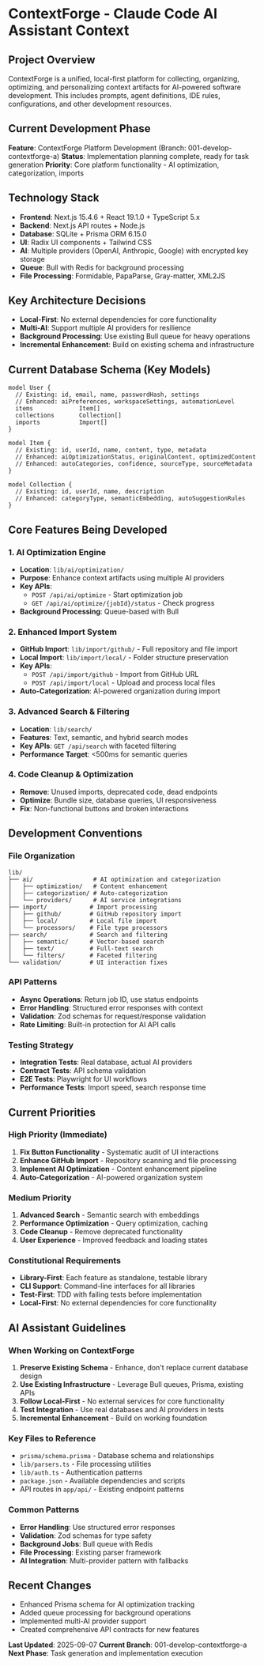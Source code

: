 # ContextForge - Claude Code AI Assistant Context

## Project Overview

ContextForge is a unified, local-first platform for collecting, organizing, optimizing, and personalizing context artifacts for AI-powered software development. This includes prompts, agent definitions, IDE rules, configurations, and other development resources.

## Current Development Phase

**Feature**: ContextForge Platform Development (Branch: 001-develop-contextforge-a)
**Status**: Implementation planning complete, ready for task generation
**Priority**: Core platform functionality - AI optimization, categorization, imports

## Technology Stack

- **Frontend**: Next.js 15.4.6 + React 19.1.0 + TypeScript 5.x
- **Backend**: Next.js API routes + Node.js
- **Database**: SQLite + Prisma ORM 6.15.0
- **UI**: Radix UI components + Tailwind CSS
- **AI**: Multiple providers (OpenAI, Anthropic, Google) with encrypted key storage
- **Queue**: Bull with Redis for background processing
- **File Processing**: Formidable, PapaParse, Gray-matter, XML2JS

## Key Architecture Decisions

- **Local-First**: No external dependencies for core functionality
- **Multi-AI**: Support multiple AI providers for resilience
- **Background Processing**: Use existing Bull queue for heavy operations
- **Incremental Enhancement**: Build on existing schema and infrastructure

## Current Database Schema (Key Models)

```prisma
model User {
  // Existing: id, email, name, passwordHash, settings
  // Enhanced: aiPreferences, workspaceSettings, automationLevel
  items             Item[]
  collections       Collection[]
  imports           Import[]
}

model Item {
  // Existing: id, userId, name, content, type, metadata
  // Enhanced: aiOptimizationStatus, originalContent, optimizedContent
  // Enhanced: autoCategories, confidence, sourceType, sourceMetadata
}

model Collection {
  // Existing: id, userId, name, description
  // Enhanced: categoryType, semanticEmbedding, autoSuggestionRules
}
```

## Core Features Being Developed

### 1. AI Optimization Engine

- **Location**: `lib/ai/optimization/`
- **Purpose**: Enhance context artifacts using multiple AI providers
- **Key APIs**:
  - `POST /api/ai/optimize` - Start optimization job
  - `GET /api/ai/optimize/{jobId}/status` - Check progress
- **Background Processing**: Queue-based with Bull

### 2. Enhanced Import System

- **GitHub Import**: `lib/import/github/` - Full repository and file import
- **Local Import**: `lib/import/local/` - Folder structure preservation
- **Key APIs**:
  - `POST /api/import/github` - Import from GitHub URL
  - `POST /api/import/local` - Upload and process local files
- **Auto-Categorization**: AI-powered organization during import

### 3. Advanced Search & Filtering

- **Location**: `lib/search/`
- **Features**: Text, semantic, and hybrid search modes
- **Key APIs**: `GET /api/search` with faceted filtering
- **Performance Target**: <500ms for semantic queries

### 4. Code Cleanup & Optimization

- **Remove**: Unused imports, deprecated code, dead endpoints
- **Optimize**: Bundle size, database queries, UI responsiveness
- **Fix**: Non-functional buttons and broken interactions

## Development Conventions

### File Organization

```
lib/
├── ai/                 # AI optimization and categorization
│   ├── optimization/   # Content enhancement
│   ├── categorization/ # Auto-categorization
│   └── providers/      # AI service integrations
├── import/            # Import processing
│   ├── github/        # GitHub repository import
│   ├── local/         # Local file import
│   └── processors/    # File type processors
├── search/            # Search and filtering
│   ├── semantic/      # Vector-based search
│   ├── text/          # Full-text search
│   └── filters/       # Faceted filtering
└── validation/        # UI interaction fixes
```

### API Patterns

- **Async Operations**: Return job ID, use status endpoints
- **Error Handling**: Structured error responses with context
- **Validation**: Zod schemas for request/response validation
- **Rate Limiting**: Built-in protection for AI API calls

### Testing Strategy

- **Integration Tests**: Real database, actual AI providers
- **Contract Tests**: API schema validation
- **E2E Tests**: Playwright for UI workflows
- **Performance Tests**: Import speed, search response time

## Current Priorities

### High Priority (Immediate)

1. **Fix Button Functionality** - Systematic audit of UI interactions
2. **Enhance GitHub Import** - Repository scanning and file processing
3. **Implement AI Optimization** - Content enhancement pipeline
4. **Auto-Categorization** - AI-powered organization system

### Medium Priority

1. **Advanced Search** - Semantic search with embeddings
2. **Performance Optimization** - Query optimization, caching
3. **Code Cleanup** - Remove deprecated functionality
4. **User Experience** - Improved feedback and loading states

### Constitutional Requirements

- **Library-First**: Each feature as standalone, testable library
- **CLI Support**: Command-line interfaces for all libraries
- **Test-First**: TDD with failing tests before implementation
- **Local-First**: No external dependencies for core functionality

## AI Assistant Guidelines

### When Working on ContextForge

1. **Preserve Existing Schema** - Enhance, don't replace current database design
2. **Use Existing Infrastructure** - Leverage Bull queues, Prisma, existing APIs
3. **Follow Local-First** - No external services for core functionality
4. **Test Integration** - Use real databases and AI providers in tests
5. **Incremental Enhancement** - Build on working foundation

### Key Files to Reference

- `prisma/schema.prisma` - Database schema and relationships
- `lib/parsers.ts` - File processing utilities
- `lib/auth.ts` - Authentication patterns
- `package.json` - Available dependencies and scripts
- API routes in `app/api/` - Existing endpoint patterns

### Common Patterns

- **Error Handling**: Use structured error responses
- **Validation**: Zod schemas for type safety
- **Background Jobs**: Bull queue with Redis
- **File Processing**: Existing parser framework
- **AI Integration**: Multi-provider pattern with fallbacks

## Recent Changes

- Enhanced Prisma schema for AI optimization tracking
- Added queue processing for background operations
- Implemented multi-AI provider support
- Created comprehensive API contracts for new features

**Last Updated**: 2025-09-07
**Current Branch**: 001-develop-contextforge-a
**Next Phase**: Task generation and implementation execution

